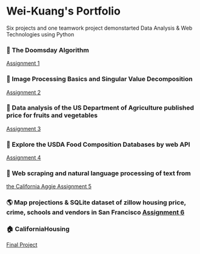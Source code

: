# Wei-Kuang's Portfolio
Six projects and one teamwork project demonstarted Data Analysis &amp; Web Technologies using Python



### :date: The Doomsday Algorithm 
<a href = "https://github.com/Wei-Kuang/STA141B/blob/master/HW1/hw1-2019.ipynb">Assignment 1</a>  

### :rice_scene: Image Processing Basics and Singular Value Decomposition 
<a href = "HW2/assignment2.html">Assignment 2</a> 

### :corn: Data analysis of the US Department of Agriculture published price for fruits and vegetables 
<a href = "HW3/assignment3.html">Assignment 3</a> 

### :cake: Explore the USDA Food Composition Databases by web API 
<a href = "HW4/assignment4.html">Assignment 4</a> 

### :newspaper: Web scraping and natural language processing of text from
<a href = "https://theaggie.org/"> the California Aggie </a> <a href = "HW5/assignment5.html">Assignment 5</a>    

### :earth_americas: Map projections & SQLite dataset of zillow housing price, crime, schools and vendors in San Francisco <a href = "HW6/assignment6.html">Assignment 6</a> 


### :house: CaliforniaHousing 
<a href = "https://alice4926.github.io/CaliforniaHousing/">Final Project </a> 
